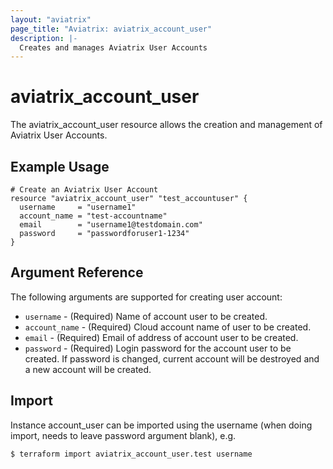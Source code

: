 ```yaml
---
layout: "aviatrix"
page_title: "Aviatrix: aviatrix_account_user"
description: |-
  Creates and manages Aviatrix User Accounts
---
```


# aviatrix_account_user

The aviatrix_account_user resource allows the creation and management of Aviatrix User Accounts.

## Example Usage

```hcl
# Create an Aviatrix User Account
resource "aviatrix_account_user" "test_accountuser" {
  username     = "username1"
  account_name = "test-accountname"
  email        = "username1@testdomain.com"
  password     = "passwordforuser1-1234"
}
```

## Argument Reference

The following arguments are supported for creating user account:

* `username` - (Required) Name of account user to be created.
* `account_name` - (Required) Cloud account name of user to be created.
* `email` - (Required) Email of address of account user to be created.
* `password` - (Required) Login password for the account user to be created. If password is changed, current account will be destroyed and a new account will be created.

## Import

Instance account_user can be imported using the username (when doing import, needs to leave password argument blank), e.g.

```
$ terraform import aviatrix_account_user.test username
```